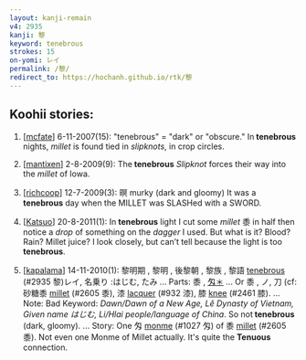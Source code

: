 ```yaml
---
layout: kanji-remain
v4: 2935
kanji: 黎
keyword: tenebrous
strokes: 15
on-yomi: レイ
permalink: /黎/
redirect_to: https://hochanh.github.io/rtk/黎
---
```


## Koohii stories: 

1) [<a href="http://kanji.koohii.com/profile/mcfate">mcfate</a>] 6-11-2007(15): &quot;tenebrous&quot; = &quot;dark&quot; or &quot;obscure.&quot; In<strong> tenebrous</strong> nights, <em>millet</em> is found tied in <em>slipknots</em>, in crop circles.

2) [<a href="http://kanji.koohii.com/profile/mantixen">mantixen</a>] 2-8-2009(9): The<strong> tenebrous</strong> <em>Slipknot</em> forces their way into the <em>millet</em> of Iowa.

3) [<a href="http://kanji.koohii.com/profile/richcoop">richcoop</a>] 12-7-2009(3): 暝 murky (dark and gloomy) It was a<strong> tenebrous</strong> day when the MILLET was SLASHed with a SWORD.

4) [<a href="http://kanji.koohii.com/profile/Katsuo">Katsuo</a>] 20-8-2011(1): In<strong> tenebrous</strong> light I cut some <em>millet</em> 黍 in half then notice a <em>drop</em> of something on the <em>dagger</em> I used. But what is it? Blood? Rain? Millet juice? I look closely, but can’t tell because the light is too<strong> tenebrous</strong>.

5) [<a href="http://kanji.koohii.com/profile/kapalama">kapalama</a>] 14-11-2010(1): 黎明期 , 黎明 , 後黎朝 , 黎族 , 黎語 <a href="../v4/2935.html">tenebrous</a> (#2935 黎)レイ, 名乗り :はじむ, たみ ... Parts: 黍 , <a href="midori://search?text=匁＊">匁＊</a> ... Or 黍 , ノ, 刀 (cf: 砂糖黍 <a href="../v4/2605.html">millet</a> (#2605 黍), 漆 <a href="../v4/932.html">lacquer</a> (#932 漆), 膝 <a href="../v4/2461.html">knee</a> (#2461 膝). ... Note: Bad Keyword: <em>Dawn/Dawn of a New Age, Lê Dynasty of Vietnam, Given name はじむ, Li/Hlai people/language of China</em>. So not<strong> tenebrous</strong> (dark, gloomy). ... Story: One 匁 <a href="../v4/1027.html">monme</a> (#1027 匁) of 黍 <a href="../v4/2605.html">millet</a> (#2605 黍). Not even one Monme of Millet actually. It&#039;s quite the <strong>Tenuous</strong> connection.

